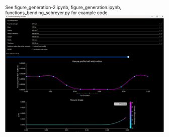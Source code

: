 See figure_generation-2.ipynb, figure_generation.ipynb, functions_bending_schreyer.py for example code
![Alt text](gui-demo-bending.png)
